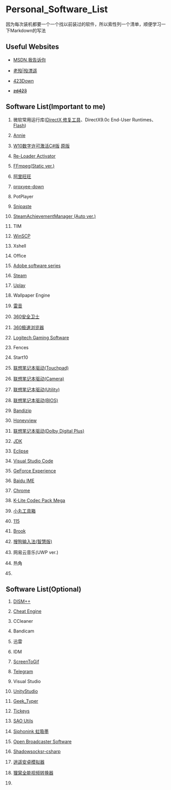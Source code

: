 # Personal_Software_List
因为每次装机都要一个一个找以前装过的软件，所以索性列一个清单，顺便学习一下Markdown的写法

## Useful Websites
* [MSDN,我告诉你](https://msdn.itellyou.cn/)

* [老殁|殁漂遥](https://www.laomoit.com/)

* [423Down](https://www.423down.com/)

* ~~[zd423](http://www.zdfans.com/)~~

## Software List(Important to me)
1. 微软常用运行库([DirectX 修复工具](https://blog.csdn.net/vbcom/article/details/6962388)、DirectX9.0c End-User Runtimes、[Flash](https://www.flash.cn/))

2. [Annie](https://github.com/iawia002/annie/releases)

3. [W10数字许可激活C#版](https://www.52pojie.cn/thread-742884-1-1.html) [原版](https://www.nsaneforums.com/topic/315047-w10-digital-license-generation-v31-c-version-of-hwid-fork/)

4. [Re-Loader Activator](https://www.423down.com/6259.html)

5. [FFmpeg(Static ver.)](https://ffmpeg.zeranoe.com/builds/)

6. [阿里旺旺](http://wangwang.taobao.com/)

7. [proxyee-down](https://github.com/proxyee-down-org/proxyee-down/releases)

8. PotPlayer

9. [Snipaste](https://www.snipaste.com/download.html)

10. [SteamAchievementManager (Auto ver.)](https://github.com/gotkrypto76/SteamAchievementManager)

11. TIM

12. [WinSCP](https://winscp.net/eng/download.php)

13. Xshell

14. Office

15. [Adobe software series](https://weibo.com/vposy)

16. [Steam](https://store.steampowered.com/about/)

17. [Uplay](http://uplay.ubi.com/index.html)

18. Wallpaper Engine

19. [雷音](http://cn.razerzone.com/gaming-software/surround)

20. [360安全卫士](http://weishi.360.cn/)

21. [360极速浏览器](https://browser.360.cn/ee/)

22. [Logitech Gaming Software](https://support.logitech.com.cn/zh_cn/downloads)

23. Fences

24. Start10

25. [联想笔记本驱动(Touchpad)](http://driverdl.lenovo.com.cn/lenovo/DriverFilesUploadFloder/46883/TouchPad_Win10_1.exe)

26. [联想笔记本驱动(Camera)](http://driverdl.lenovo.com.cn/lenovo/DriverFilesUploadFloder/47926/Camera[AJC304AF].exe)

27. [联想笔记本驱动(Utility)](http://driverdl.lenovo.com.cn/lenovo/DriverFilesUploadFloder/50280/Utility[WWLB090E].exe)

28. [联想笔记本驱动(BIOS)](http://driverdl.lenovo.com.cn/lenovo/DriverFilesUploadFloder/50203/BIOS[0KCN36WW].exe)

29. [Bandizip](http://www.bandisoft.com/bandizip/)

30. [Honeyview](http://www.bandisoft.com/honeyview/)

31. [联想笔记本驱动(Dolby Digital Plus)](http://driverdl.lenovo.com.cn/lenovo/DriverFilesUploadFloder/46257/Audio_Win10_1.exe)

32. [JDK](https://www.oracle.com/technetwork/java/javase/downloads/index.html)

33. [Eclipse](https://www.eclipse.org/downloads/)

34. [Visual Studio Code](https://code.visualstudio.com/)

35. [GeForce Experience](https://www.nvidia.com/zh-cn/geforce/geforce-experience/)

36. [Baidu IME](http://ime.baidu.jp/type/)

37. [Chrome](https://www.google.com/chrome/)

38. [K-Lite Codec Pack Mega](http://www.codecguide.com/download_kl.htm)

39. [小丸工具箱](https://maruko.appinn.me/)

40. [115](http://115.com/)

41. [Brook](https://github.com/txthinking/brook/releases)

42. [搜狗输入法(智慧版)](https://pinyin.sogou.com/)

43. 网易云音乐(UWP ver.)

44. 热角

45. 

## Software List(Optional)
1. [DISM++](http://www.chuyu.me/zh-Hans/index.html)

2. [Cheat Engine](https://cheatengine.org/)

3. CCleaner

4. Bandicam

5. 迅雷

6. IDM

7. [ScreenToGif](https://github.com/NickeManarin/ScreenToGif/releases)

8. [Telegram](https://telegram.org/apps)

9. Visual Studio

10. [UnityStudio](https://github.com/Perfare/AssetStudio/releases)

11. [Geek_Typer](http://geektyper.com/)

12. [Tickeys](http://www.yingdev.com/projects/tickeys)

13. [SAO Utils](http://www.gpbeta.com/post/develop/sao-utils/)

14. [Siphonink 虹吸墨](http://nullice.com/Gasoft/Siphonink/)

15. [Open Broadcaster Software](https://obsproject.com/download)

16. [Shadowsocksr-csharp](https://github.com/shadowsocksrr/shadowsocksr-csharp/releases)

17. [逍遥安卓模拟器](https://www.memuplay.com/)

18. [狸窝全能视频转换器](http://www.leawo.cn/)

19. 
